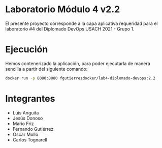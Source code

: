 # Laboratorio Módulo 4 v2.2

El presente proyecto corresponde a la capa aplicativa requeridad para el laboratorio \#4 del Diplomado DevOps USACH 2021 - Grupo 1.

# Ejecución

Hemos contenerizado la aplicación, para poder ejecutarla de manera sencilla a partir del siguiente comando:

```bash
docker run -p 8080:8080 fgutierrezdocker/lab4-diplomado-devops:2.2
```

# Integrantes
- Luis Anguita
- Jesús Donoso
- Mario Friz
- Fernando Gutiérrez
- Oscar Mollo
- Carlos Tognarell